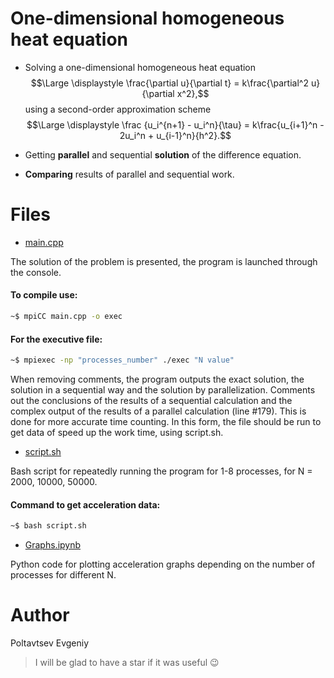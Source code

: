 # One-dimensional homogeneous heat equation

* Solving a one-dimensional homogeneous heat equation $$\Large \displaystyle \frac{\partial u}{\partial t} = k\frac{\partial^2 u}{\partial x^2},$$ using a second-order approximation scheme $$\Large \displaystyle \frac {u_i^{n+1} - u_i^n}{\tau} = k\frac{u_{i+1}^n - 2u_i^n + u_{i-1}^n}{h^2}.$$ 

* Getting **parallel** and sequential **solution** of the difference equation. 

* **Comparing** results of parallel and sequential work.

# Files

* [main.cpp](https://github.com/EjenY-Poltavchiny/Multithreaded-programming-practice/blob/main/One-dimensional%20homogeneous%20heat%20equation/main.cpp)

The solution of the problem is presented, the program is launched through the console. 

#### To compile use: 
```sh
~$ mpiCC main.cpp -o exec
``` 
#### For the **executive file**: 
```sh
~$ mpiexec -np "processes_number" ./exec "N value"
``` 
When removing comments, the program outputs the exact solution, the solution in a sequential way and the solution by parallelization. Comments out the conclusions of the results of a sequential calculation and the complex output of the results of a parallel calculation (line #179). This is done for more accurate time counting. In this form, the file should be run to get data of speed up the work time, using script.sh. 


* [script.sh](https://github.com/EjenY-Poltavchiny/Multithreaded-programming-practice/blob/main/One-dimensional%20homogeneous%20heat%20equation/script.sh)

Bash script for repeatedly running the program for 1-8 processes, for N = 2000, 10000, 50000.
#### Command to get acceleration data: 
```sh
~$ bash script.sh
``` 

* [Graphs.ipynb](https://github.com/EjenY-Poltavchiny/Multithreaded-programming-practice/blob/main/One-dimensional%20homogeneous%20heat%20equation/Graphs.ipynb)

Python code for plotting acceleration graphs depending on the number of processes for different N.

# Author

Poltavtsev Evgeniy

> I will be glad to have a star if it was useful :wink:
